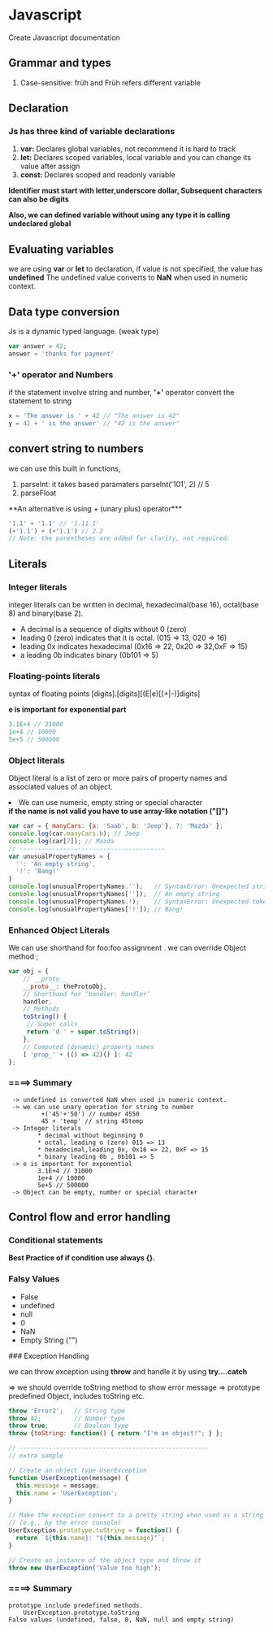 # Javascript
Create Javascript documentation 

## Grammar and types
<ol>
    <li> Case-sensitive: früh and Früh refers different variable</li>
</ol>

## Declaration
### Js has three kind of variable declarations
 <ol>
  <li><b>var:</b> Declares global variables, not recommend it is hard to track </li>
  <li><b>let:</b> Declares scoped variables, local variable and you can change its value after assign</li>
  <li><b>const: </b> Declares scoped and readonly variable</li>
 </ol>
 <b> Identifier must start with letter,underscore dollar, Subsequent characters can also be digits</b>

<b> Also, we can defined variable without using any type it is calling undeclared global </b>

## Evaluating variables
we are using **var** or **let** to declaration, if value is not specified, the value has **undefined**
The undefined value converts to **NaN** when used in numeric context.

## Data type conversion
Js is a dynamic typed language. (weak type)
```js
var answer = 42;
answer = 'thanks for payment'
```
### '+' operator and Numbers

if the statement involve string and number, **'+'** operator convert the statement to string
```js
x = 'The answer is ' + 42 // "The answer is 42"
y = 42 + ' is the answer' // "42 is the answer"
```

## convert string to numbers
we can use this built in functions,
<ol>
    <li>parseInt: it takes based paramaters parseInt('101', 2) // 5 </li>
    <li>parseFloat</li>
</ol>
**An alternative is using + (unary plus) operator***

```js
'1.1' + '1.1' // '1.11.1'
(+'1.1') + (+'1.1') // 2.2
// Note: the parentheses are added for clarity, not required.
```

## Literals

### Integer literals
integer literals can be written in decimal, hexadecimal(base 16), octal(base 8) and binary(base 2).
<ul>
    <li> A decimal is a sequence of digits without 0 (zero) </li>
    <li> leading 0 (zero) indicates that it is octal. (015 => 13, 020 => 16) </li>
    <li> leading 0x indicates hexadecimal (0x16 => 22, 0x20 => 32,0xF => 15)
    <li> a leading 0b indicates binary (0b101 => 5)
</ul>

### Floating-points literals
syntax of floating points
[digits].[digits][(E|e)[(+|-)]digits]

<b> e is important for exponential part </b>

```js
3.1E+4 // 31000
1e+4 // 10000
5e+5 // 500000
```

### Object literals
Object literal is a list of zero or more pairs of property names and associated values of an object.

<li> We can use numeric, empty string or special character </li>
<b> if the name is not valid you have to use array-like notation ("[]") </b>

```js
var car = { manyCars: {a: 'Saab', b: 'Jeep'}, 7: 'Mazda' };
console.log(car.manyCars.b); // Jeep
console.log(car[7]); // Mazda
// ----------------------------------------
var unusualPropertyNames = {
  '': 'An empty string',
  '!': 'Bang!'
}
console.log(unusualPropertyNames.'');   // SyntaxError: Unexpected string
console.log(unusualPropertyNames['']);  // An empty string
console.log(unusualPropertyNames.!);    // SyntaxError: Unexpected token !
console.log(unusualPropertyNames['!']); // Bang!
```

### Enhanced Object Literals
We can use shorthand for foo:foo assignment . we can override Object method ;

```js
var obj = {
    // __proto__
    __proto__: theProtoObj,
    // Shorthand for ‘handler: handler’
    handler,
    // Methods
    toString() {
     // Super calls
     return 'd ' + super.toString();
    },
    // Computed (dynamic) property names
    [ 'prop_' + (() => 42)() ]: 42
};
```

### ====> Summary
```
 -> undefined is converted NaN when used in numeric context.
 -> we can use unary operation for string to number
         +('45'+'50') // number 4550
         45 + 'temp' // string 45temp
 -> Integer literals
        * decimal without beginning 0
        * octal, leading o (zero) 015 => 13
        * hexadecimal,leading 0x, 0x16 => 22, 0xF => 15
        * binary leading 0b , 0b101 => 5
 -> e is important for exponential
        3.1E+4 // 31000
        1e+4 // 10000
        5e+5 // 500000
 -> Object can be empty, number or special character
```

## Control flow and error handling
### Conditional statements
<b> Best Practice of if condition use always {}. </b>

<h3> Falsy Values</h3>
    <ul>
        <li>False </li>
        <li>undefined </li>
        <li>null </li>
        <li>0 </li>
        <li>NaN </li>
        <li> Empty String ("")</li>
    </ul>
### Exception Handling

we can throw exception using **throw** and handle it by using **try....catch**

=> we should override toString method to show error message
=> prototype predefined Object, includes toString etc.

```js
throw 'Error2';   // String type
throw 42;         // Number type
throw true;       // Boolean type
throw {toString: function() { return "I'm an object!"; } };

// ----------------------------------------------------
// extra sample

// Create an object type UserException
function UserException(message) {
  this.message = message;
  this.name = 'UserException';
}

// Make the exception convert to a pretty string when used as a string
// (e.g., by the error console)
UserException.prototype.toString = function() {
  return `${this.name}: "${this.message}"`;
}

// Create an instance of the object type and throw it
throw new UserException('Value too high');

```

### ====> Summary
    prototype include predefined methods.
        UserException.prototype.toString
    False values (undefined, false, 0, NaN, null and empty string)

